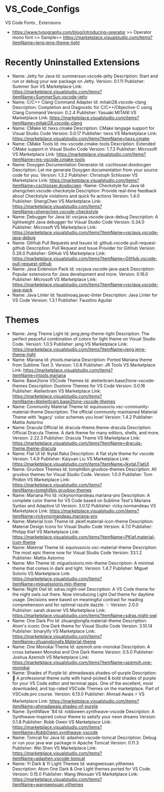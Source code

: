 # VS_Code_Configs
VS Code Fonts , Extensions

- https://www.typography.com/blog/introducing-operator >> Operator mono font >> Sample>> https://marketplace.visualstudio.com/items?itemName=jeng.jeng-theme-light

# Recently Uninstalled Extensions
- Name: Jetty for Java
Id: summersun.vscode-jetty
Description: Start and run or debug your war package on Jetty.
Version: 0.1.11
Publisher: Summer Sun
VS Marketplace Link: https://marketplace.visualstudio.com/items?itemName=SummerSun.vscode-jetty
- Name: C/C++ Clang Command Adapter
Id: mitaki28.vscode-clang
Description: Completion and Diagnostic for C/C++/Objective-C using Clang Command
Version: 0.2.4
Publisher: Yasuaki MITANI
VS Marketplace Link: https://marketplace.visualstudio.com/items?itemName=mitaki28.vscode-clang
- Name: CMake
Id: twxs.cmake
Description: CMake langage support for Visual Studio Code
Version: 0.0.17
Publisher: twxs
VS Marketplace Link: https://marketplace.visualstudio.com/items?itemName=twxs.cmake
- Name: CMake Tools
Id: ms-vscode.cmake-tools
Description: Extended CMake support in Visual Studio Code
Version: 1.7.3
Publisher: Microsoft
VS Marketplace Link: https://marketplace.visualstudio.com/items?itemName=ms-vscode.cmake-tools
- Name: Doxygen Documentation Generator
Id: cschlosser.doxdocgen
Description: Let me generate Doxygen documentation from your source code for you.
Version: 1.3.2
Publisher: Christoph Schlosser
VS Marketplace Link: https://marketplace.visualstudio.com/items?itemName=cschlosser.doxdocgen
-Name: Checkstyle for Java
Id: shengchen.vscode-checkstyle
Description: Provide real-time feedback about Checkstyle violations and quick fix actions
Version: 1.4.0
Publisher: ShengChen
VS Marketplace Link: https://marketplace.visualstudio.com/items?itemName=shengchen.vscode-checkstyle
- Name: Debugger for Java
Id: vscjava.vscode-java-debug
Description: A lightweight Java debugger for Visual Studio Code
Version: 0.34.0
Publisher: Microsoft
VS Marketplace Link: https://marketplace.visualstudio.com/items?itemName=vscjava.vscode-java-debug
- Name: GitHub Pull Requests and Issues
Id: github.vscode-pull-request-github
Description: Pull Request and Issue Provider for GitHub
Version: 0.26.0
Publisher: GitHub
VS Marketplace Link: https://marketplace.visualstudio.com/items?itemName=GitHub.vscode-pull-request-github
- Name: Java Extension Pack
Id: vscjava.vscode-java-pack
Description: Popular extensions for Java development and more.
Version: 0.16.0
Publisher: Microsoft
VS Marketplace Link: https://marketplace.visualstudio.com/items?itemName=vscjava.vscode-java-pack
- Name: Java Linter
Id: faustinoaq.javac-linter
Description: Java Linter for VS Code
Version: 1.3.1
Publisher: Faustino Aguilar


# Themes
- Name: Jeng Theme Light
Id: jeng.jeng-theme-light
Description: The perfect peaceful combination of colors for light theme on Visual Studio Code.
Version: 1.0.5
Publisher: jeng
VS Marketplace Link: https://marketplace.visualstudio.com/items?itemName=jeng.jeng-theme-light
- Name: Mariana
Id: jrtools.mariana
Description: Ported Mariana theme from Sublime Text 3.
Version: 1.0.8
Publisher: JR Tools
VS Marketplace Link: https://marketplace.visualstudio.com/items?itemName=jrtools.mariana
- Name: Base2tone VSCode Themes
Id: atelierbram.base2tone-vscode-themes
Description: Duotone Themes for VS Code
Version: 0.0.16
Publisher: Atelierbram
VS Marketplace Link: https://marketplace.visualstudio.com/items?itemName=Atelierbram.base2tone-vscode-themes
- Name: Community Material Theme
Id: equinusocio.vsc-community-material-theme
Description: The official community maintained Material Theme with 'legacy' color schemes you love!
Version: 1.4.2
Publisher: Mattia Astorino
- Name: Dracula Official
Id: dracula-theme.theme-dracula
Description: Official Dracula Theme. A dark theme for many editors, shells, and more.
Version: 2.22.3
Publisher: Dracula Theme
VS Marketplace Link: https://marketplace.visualstudio.com/items?itemName=dracula-theme.theme-dracula
- Name: Flat UI
Id: lkytal.flatui
Description: A flat style theme for vscode
Version: 1.4.9
Publisher: Kaiyuan Liu
VS Marketplace Link: https://marketplace.visualstudio.com/items?itemName=lkytal.FlatUI
- Name: Gruvbox Themes
Id: tomphilbin.gruvbox-themes
Description: All gruvbox themes for Visual Studio Code.
Version: 1.0.0
Publisher: Tom Philbin
VS Marketplace Link: https://marketplace.visualstudio.com/items?itemName=tomphilbin.gruvbox-themes
- Name: Mariana Pro
Id: rickynormandeau.mariana-pro
Description: A complete color theme for VS Code based on Sublime Text's Mariana Syntax and Adaptive UI
Version: 3.0.12
Publisher: ricky.normandeau
VS Marketplace Link: https://marketplace.visualstudio.com/items?itemName=rickynormandeau.mariana-pro
- Name: Material Icon Theme
Id: pkief.material-icon-theme
Description: Material Design Icons for Visual Studio Code
Version: 4.7.0
Publisher: Philipp Kief
VS Marketplace Link: https://marketplace.visualstudio.com/items?itemName=PKief.material-icon-theme
- Name: Material Theme
Id: equinusocio.vsc-material-theme
Description: The most epic theme now for Visual Studio Code
Version: 33.1.2
Publisher: Mattia Astorino
- Name: Min Theme
Id: miguelsolorio.min-theme
Description: A minimal theme that comes in dark and light.
Version: 1.4.7
Publisher: Miguel Solorio
VS Marketplace Link: https://marketplace.visualstudio.com/items?itemName=miguelsolorio.min-theme
- Name: Night Owl
Id: sdras.night-owl
Description: A VS Code theme for the night owls out there. Now introducing Light Owl theme for daytime usage. Decisions were based on meaningful contrast for reading comprehension and for optimal razzle dazzle. ✨
Version: 2.0.0
Publisher: sarah.drasner
VS Marketplace Link: https://marketplace.visualstudio.com/items?itemName=sdras.night-owl
- Name: One Dark Pro
Id: zhuangtongfa.material-theme
Description: Atom's iconic One Dark theme for Visual Studio Code
Version: 3.10.14
Publisher: binaryify
VS Marketplace Link: https://marketplace.visualstudio.com/items?itemName=zhuangtongfa.Material-theme
- Name: One Monokai Theme
Id: azemoh.one-monokai
Description: A cross between Monokai and One Dark theme
Version: 0.5.0
Publisher: Joshua Azemoh
VS Marketplace Link: https://marketplace.visualstudio.com/items?itemName=azemoh.one-monokai
- Name: Shades of Purple
Id: ahmadawais.shades-of-purple
Description: 🦄 A professional theme suite with hand-picked & bold shades of purple for your VS Code editor and terminal apps. One of the excellent, most downloaded, and top-rated VSCode Themes on the marketplace. Part of VSCode.pro course.
Version: 6.13.0
Publisher: Ahmad Awais ⚡
VS Marketplace Link: https://marketplace.visualstudio.com/items?itemName=ahmadawais.shades-of-purple
- Name: SynthWave '84
Id: robbowen.synthwave-vscode
Description: A Synthwave-inspired colour theme to satisfy your neon dreams
Version: 0.1.8
Publisher: Robb Owen
VS Marketplace Link: https://marketplace.visualstudio.com/items?itemName=RobbOwen.synthwave-vscode
- Name: Tomcat for Java
Id: adashen.vscode-tomcat
Description: Debug or run your java war package in Apache Tomcat
Version: 0.11.3
Publisher: Wei Shen
VS Marketplace Link: https://marketplace.visualstudio.com/items?itemName=adashen.vscode-tomcat
- Name: Yi Dark & Yi Light Themes
Id: wangweixuan.yithemes
Description: Atom One Dark & One Light themes ported for VS Code.
Version: 0.15.0
Publisher: Wang Weixuan
VS Marketplace Link: https://marketplace.visualstudio.com/items?itemName=wangweixuan.yithemes




